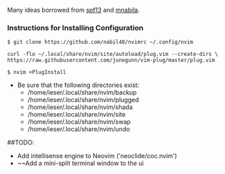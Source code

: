 Many ideas borrowed from [spf13](https://github.com/spf$$13/spf13-vim/) and [mnabila](https://github.com/mnabila/nvimrc/).



### Instructions for Installing Configuration 
```
$ git clone https://github.com/nabil48/nvimrc ~/.config/nvim
```
```
curl -flo ~/.local/share/nvim/site/autoload/plug.vim --create-dirs \
https://raw.githubusercontent.com/junegunn/vim-plug/master/plug.vim
```
```
$ nvim +PlugInstall
```

- Be sure that the following directories exist:
     - /home/ieser/.local/share/nvim/backup
     - /home/ieser/.local/share/nvim/plugged
     - /home/ieser/.local/share/nvim/shada
     - /home/ieser/.local/share/nvim/site
     - /home/ieser/.local/share/nvim/swap
     - /home/ieser/.local/share/nvim/undo

##TODO:
- Add intellisense engine to Neovim ('neoclide/coc.nvim')
- ~~Add a mini-split terminal window to the ui
